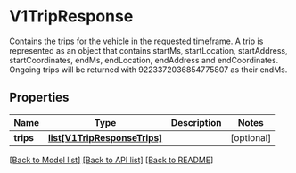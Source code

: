 # V1TripResponse

Contains the trips for the vehicle in the requested timeframe. A trip is represented as an object that contains startMs, startLocation, startAddress, startCoordinates, endMs, endLocation, endAddress and endCoordinates. Ongoing trips will be returned with 9223372036854775807 as their endMs.
## Properties
Name | Type | Description | Notes
------------ | ------------- | ------------- | -------------
**trips** | [**list[V1TripResponseTrips]**](V1TripResponseTrips.md) |  | [optional] 

[[Back to Model list]](../README.md#documentation-for-models) [[Back to API list]](../README.md#documentation-for-api-endpoints) [[Back to README]](../README.md)


